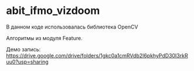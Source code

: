 # abit_ifmo_vizdoom
В данном коде использовалась библиотека OpenCV

Алгоритмы из модуля Feature.

Демо запись: https://drive.google.com/drive/folders/1gkc0a1cmRVdb2l6pkhyPdD30I3rkRuu0?usp=sharing
